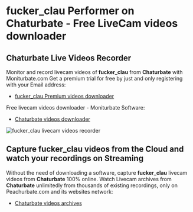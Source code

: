 # fucker_clau Performer on Chaturbate - Free LiveCam videos downloader

## Chaturbate Live Videos Recorder

Monitor and record livecam videos of **fucker_clau** from **Chaturbate** with Moniturbate.com
Get a premium trial for free by just and only registering with your Email address:
* [fucker_clau Premium videos downloader](https://moniturbate.com/request-demo-licence-key.html)

Free livecam videos downloader - Moniturbate Software:
* [Chaturbate videos downloader](https://moniturbate.com/moniturbate-download-software.html)

![fucker_clau livecam videos recorder](https://peachurnet.com/templates/moniturbate-software.png)


## Capture fucker_clau videos from the Cloud and watch your recordings on Streaming

Without the need of downloading a software, capture **fucker_clau** livecam videos from **Chaturbate** 100% online.
Watch Livecam archives from **Chaturbate** unlimitedly from thousands of existing recordings, only on Peachurbate.com and its websites network:
* [Chaturbate videos archives](https://peachurnet.com/)